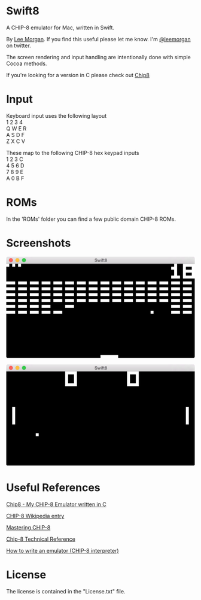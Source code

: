 Swift8
=====
A CHIP-8 emulator for Mac, written in Swift.

By [Lee Morgan](http://shiftybit.net). If you find this useful please let me know. I'm [@leemorgan](https://twitter.com/leemorgan) on twitter.

The screen rendering and input handling are intentionally done with simple Cocoa methods.

If you're looking for a version in C please check out [Chip8](https://github.com/leemorgan/Chip8)

Input
=====
Keyboard input uses the following layout<br/>
1 2 3 4<br/>
Q W E R<br/>
A S D F<br/>
Z X C V<br/>

These map to the following CHIP-8 hex keypad inputs<br/>
1 2 3 C<br/>
4 5 6 D<br/>
7 8 9 E<br/>
A 0 B F<br/>


ROMs
====
In the 'ROMs' folder you can find a few public domain CHIP-8 ROMs.


Screenshots
===========

![Alt text](/screenshots/brix.png "BRIX Screenshot")

![Alt text](/screenshots/pong.png "PONG Screenshot")

Useful References
=================

[Chip8 - My CHIP-8 Emulator written in C](https://github.com/leemorgan/Chip8)

[CHIP-8 Wikipedia entry](https://en.wikipedia.org/wiki/CHIP-8)

[Mastering CHIP-8](http://mattmik.com/chip8.html)

[Chip-8 Technical Reference](http://devernay.free.fr/hacks/chip8/C8TECH10.HTM)

[How to write an emulator (CHIP-8 interpreter)](http://www.multigesture.net/articles/how-to-write-an-emulator-chip-8-interpreter/)


License
=======
The license is contained in the "License.txt" file.
